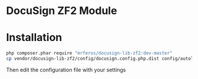 DocuSign ZF2 Module
===================

# Installation
```bash
php composer.phar require "mrferos/docusign-lib-zf2:dev-master"
cp vendor/docusign-lib-zf2/config/docusign.config.php.dist config/autoload/docusign.config.php
```

Then edit the configuration file with your settings
